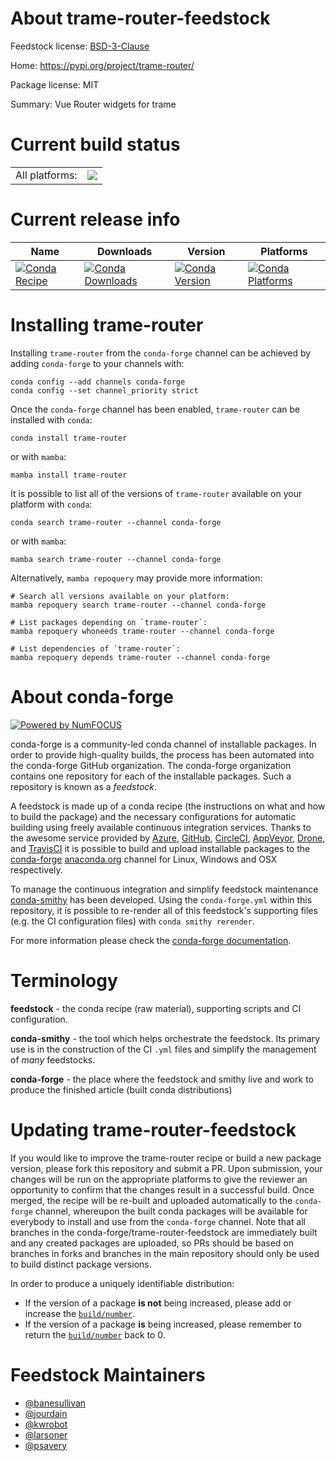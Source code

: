 About trame-router-feedstock
============================

Feedstock license: [BSD-3-Clause](https://github.com/conda-forge/trame-router-feedstock/blob/main/LICENSE.txt)

Home: https://pypi.org/project/trame-router/

Package license: MIT

Summary: Vue Router widgets for trame

Current build status
====================


<table><tr><td>All platforms:</td>
    <td>
      <a href="https://dev.azure.com/conda-forge/feedstock-builds/_build/latest?definitionId=18607&branchName=main">
        <img src="https://dev.azure.com/conda-forge/feedstock-builds/_apis/build/status/trame-router-feedstock?branchName=main">
      </a>
    </td>
  </tr>
</table>

Current release info
====================

| Name | Downloads | Version | Platforms |
| --- | --- | --- | --- |
| [![Conda Recipe](https://img.shields.io/badge/recipe-trame--router-green.svg)](https://anaconda.org/conda-forge/trame-router) | [![Conda Downloads](https://img.shields.io/conda/dn/conda-forge/trame-router.svg)](https://anaconda.org/conda-forge/trame-router) | [![Conda Version](https://img.shields.io/conda/vn/conda-forge/trame-router.svg)](https://anaconda.org/conda-forge/trame-router) | [![Conda Platforms](https://img.shields.io/conda/pn/conda-forge/trame-router.svg)](https://anaconda.org/conda-forge/trame-router) |

Installing trame-router
=======================

Installing `trame-router` from the `conda-forge` channel can be achieved by adding `conda-forge` to your channels with:

```
conda config --add channels conda-forge
conda config --set channel_priority strict
```

Once the `conda-forge` channel has been enabled, `trame-router` can be installed with `conda`:

```
conda install trame-router
```

or with `mamba`:

```
mamba install trame-router
```

It is possible to list all of the versions of `trame-router` available on your platform with `conda`:

```
conda search trame-router --channel conda-forge
```

or with `mamba`:

```
mamba search trame-router --channel conda-forge
```

Alternatively, `mamba repoquery` may provide more information:

```
# Search all versions available on your platform:
mamba repoquery search trame-router --channel conda-forge

# List packages depending on `trame-router`:
mamba repoquery whoneeds trame-router --channel conda-forge

# List dependencies of `trame-router`:
mamba repoquery depends trame-router --channel conda-forge
```


About conda-forge
=================

[![Powered by
NumFOCUS](https://img.shields.io/badge/powered%20by-NumFOCUS-orange.svg?style=flat&colorA=E1523D&colorB=007D8A)](https://numfocus.org)

conda-forge is a community-led conda channel of installable packages.
In order to provide high-quality builds, the process has been automated into the
conda-forge GitHub organization. The conda-forge organization contains one repository
for each of the installable packages. Such a repository is known as a *feedstock*.

A feedstock is made up of a conda recipe (the instructions on what and how to build
the package) and the necessary configurations for automatic building using freely
available continuous integration services. Thanks to the awesome service provided by
[Azure](https://azure.microsoft.com/en-us/services/devops/), [GitHub](https://github.com/),
[CircleCI](https://circleci.com/), [AppVeyor](https://www.appveyor.com/),
[Drone](https://cloud.drone.io/welcome), and [TravisCI](https://travis-ci.com/)
it is possible to build and upload installable packages to the
[conda-forge](https://anaconda.org/conda-forge) [anaconda.org](https://anaconda.org/)
channel for Linux, Windows and OSX respectively.

To manage the continuous integration and simplify feedstock maintenance
[conda-smithy](https://github.com/conda-forge/conda-smithy) has been developed.
Using the ``conda-forge.yml`` within this repository, it is possible to re-render all of
this feedstock's supporting files (e.g. the CI configuration files) with ``conda smithy rerender``.

For more information please check the [conda-forge documentation](https://conda-forge.org/docs/).

Terminology
===========

**feedstock** - the conda recipe (raw material), supporting scripts and CI configuration.

**conda-smithy** - the tool which helps orchestrate the feedstock.
                   Its primary use is in the construction of the CI ``.yml`` files
                   and simplify the management of *many* feedstocks.

**conda-forge** - the place where the feedstock and smithy live and work to
                  produce the finished article (built conda distributions)


Updating trame-router-feedstock
===============================

If you would like to improve the trame-router recipe or build a new
package version, please fork this repository and submit a PR. Upon submission,
your changes will be run on the appropriate platforms to give the reviewer an
opportunity to confirm that the changes result in a successful build. Once
merged, the recipe will be re-built and uploaded automatically to the
`conda-forge` channel, whereupon the built conda packages will be available for
everybody to install and use from the `conda-forge` channel.
Note that all branches in the conda-forge/trame-router-feedstock are
immediately built and any created packages are uploaded, so PRs should be based
on branches in forks and branches in the main repository should only be used to
build distinct package versions.

In order to produce a uniquely identifiable distribution:
 * If the version of a package **is not** being increased, please add or increase
   the [``build/number``](https://docs.conda.io/projects/conda-build/en/latest/resources/define-metadata.html#build-number-and-string).
 * If the version of a package **is** being increased, please remember to return
   the [``build/number``](https://docs.conda.io/projects/conda-build/en/latest/resources/define-metadata.html#build-number-and-string)
   back to 0.

Feedstock Maintainers
=====================

* [@banesullivan](https://github.com/banesullivan/)
* [@jourdain](https://github.com/jourdain/)
* [@kwrobot](https://github.com/kwrobot/)
* [@larsoner](https://github.com/larsoner/)
* [@psavery](https://github.com/psavery/)

